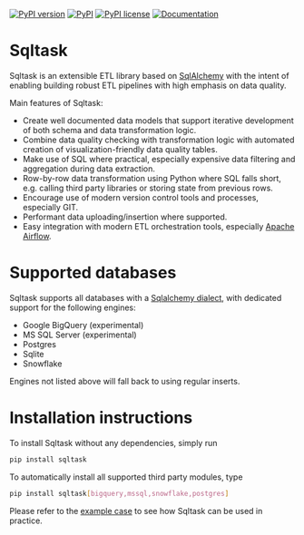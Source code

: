 [![PyPI version](https://img.shields.io/pypi/v/sqltask.svg)](https://badge.fury.io/py/sqltask)
[![PyPI](https://img.shields.io/pypi/pyversions/sqltask.svg)](https://www.python.org/downloads/)
[![PyPI license](https://img.shields.io/pypi/l/sqltask.svg)](https://opensource.org/licenses/MIT)
[![Documentation](https://readthedocs.org/projects/sqltask/badge/?version=latest)](https://sqltask.readthedocs.io/en/latest/)
# Sqltask
Sqltask is an extensible ETL library based on [SqlAlchemy](https://www.sqlalchemy.org/)
with the intent of enabling building robust ETL pipelines with high emphasis on 
data quality.

Main features of Sqltask:
- Create well documented data models that support iterative
development of both schema and data transformation logic.
- Combine data quality checking with transformation logic with automated 
creation of visualization-friendly data quality tables.
- Make use of SQL where practical, especially expensive data filtering 
and aggregation during data extraction.
- Row-by-row data transformation using Python where SQL falls short,
e.g. calling third party libraries or storing state from previous rows.
- Encourage use of modern version control tools and processes, especially GIT.
- Performant data uploading/insertion where supported.
- Easy integration with modern ETL orchestration tools, especially
[Apache Airflow](https://airflow.apache.org/).

# Supported databases

Sqltask supports all databases with a
[Sqlalchemy dialect](https://docs.sqlalchemy.org/en/13/dialects/), with
dedicated support for the following engines:
- Google BigQuery (experimental)
- MS SQL Server (experimental)
- Postgres
- Sqlite
- Snowflake

Engines not listed above will fall back to using regular inserts.

# Installation instructions

To install Sqltask without any dependencies, simply run

```bash
pip install sqltask
```

To automatically install all supported third party modules, type
```bash
pip install sqltask[bigquery,mssql,snowflake,postgres]
```

Please refer to the [example case](https://github.com/villebro/sqltask/tree/master/example)
to see how Sqltask can be used in practice.
